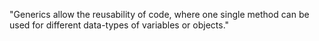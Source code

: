 "Generics allow the reusability of code, where one single method can be used for different data-types of variables or objects."